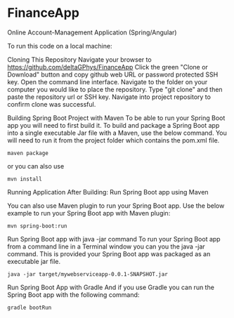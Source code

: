 # FinanceApp
Online Account-Management Application (Spring/Angular)

To run this code on a local machine:

Cloning This Repository
Navigate your browser to https://github.com/deltaGPhys/FinanceApp
Click the green "Clone or Download" button and copy github web URL or password protected SSH key.
Open the command line interface.
Navigate to the folder on your computer you would like to place the repository.
Type "git clone" and then paste the repository url or SSH key. 
Navigate into project repository to confirm clone was successful.



Building Spring Boot Project with Maven
To be able to run your Spring Boot app you will need to first build it. To build and package a Spring Boot app into a single executable Jar file with a Maven, use the below command. You will need to run it from the project folder which contains the pom.xml file.

    maven package

or you can also use

    mvn install


Running Application After Building:
Run Spring Boot app using Maven

You can also use Maven plugin to run your Spring Boot app. Use the below example to run your Spring Boot app with Maven plugin:

    mvn spring-boot:run



Run Spring Boot app with java -jar command
To run your Spring Boot app from a command line in a Terminal window you can you the java -jar command. This is provided your Spring Boot app was packaged as an executable jar file.

    java -jar target/mywebserviceapp-0.0.1-SNAPSHOT.jar



Run Spring Boot App with Gradle
And if you use Gradle you can run the Spring Boot app with the following command:

    gradle bootRun


